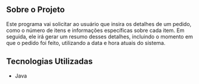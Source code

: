 ## Sobre o Projeto
Este programa vai solicitar ao usuário que insira os detalhes de um pedido, como o número de itens e informações específicas sobre cada item. Em seguida, ele irá gerar um resumo desses detalhes, incluindo o momento em que o pedido foi feito, utilizando a data e hora atuais do sistema.
## Tecnologias Utilizadas
- Java
